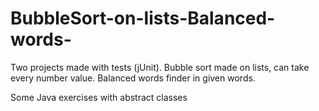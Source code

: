 # BubbleSort-on-lists-Balanced-words-



Two projects made with tests (jUnit).
Bubble sort made on lists, can take every number value.
Balanced words finder in given words.


Some Java exercises with abstract classes
